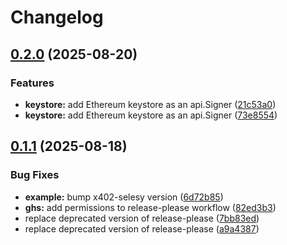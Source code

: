 # Changelog

## [0.2.0](https://github.com/selesy/x402-buyer/compare/v0.1.1...v0.2.0) (2025-08-20)


### Features

* **keystore:** add Ethereum keystore as an api.Signer ([21c53a0](https://github.com/selesy/x402-buyer/commit/21c53a06b8895234363d7cf0646d3429543ee6cd))
* **keystore:** add Ethereum keystore as an api.Signer ([73e8554](https://github.com/selesy/x402-buyer/commit/73e8554532af5856057e451323c1459125910827))

## [0.1.1](https://github.com/selesy/x402-buyer/compare/v0.1.0-pre1...v0.1.1) (2025-08-18)


### Bug Fixes

* **example:** bump x402-selesy version ([6d72b85](https://github.com/selesy/x402-buyer/commit/6d72b853574eb0b3d9b3213259423d427d581b24))
* **ghs:** add permissions to release-please workflow ([82ed3b3](https://github.com/selesy/x402-buyer/commit/82ed3b364d47dcfb1cdd2d2aacfab394d5adf5e3))
* replace deprecated version of release-please ([7bb83ed](https://github.com/selesy/x402-buyer/commit/7bb83ed13d8982d5b75c5313c66fbc3d8174c42d))
* replace deprecated version of release-please ([a9a4387](https://github.com/selesy/x402-buyer/commit/a9a43876d836a45539d5f956397f33df8582a60f))
